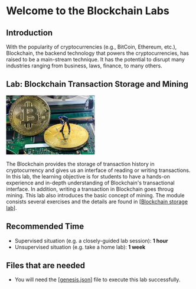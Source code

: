 Welcome to the Blockchain Labs 
===

Introduction
---

With the popularity of cryptocurrencies (e.g., BitCoin, Ethereum, etc.), Blockchain, the backend technology that powers the cryptocurrencies, has raised to be a main-stream technique. It has the potential to disrupt many industries ranging from business, laws, finance, to many others. 

Lab: Blockchain Transaction Storage and Mining
---

![](../../img/bitcoin-miners-e1477665223385.jpg)

The Blockchain provides the storage of transaction history in cryptocurrency and gives us an interface of reading or writing transactions. In this lab, the learning objective is for students to have a hands-on experience and in-depth understanding of Blockchain's  transactional interface. In addition, writing a transaction in Blockchain goes throug mining. This lab also introduces the basic concept of mining. The module consists several exercises and the details are found in  [[Blockchain storage lab](https://github.com/BlockchainLabSU/SUBlockchainLabs/blob/master/lab3.1/README.md)].

Recommended Time
---

* Supervised situation (e.g. a closely-guided lab session): **1 hour**
* Unsupervised situation (e.g. take a home lab): **1 week**

Files that are needed
---

* You will need the [[genesis.json](https://github.com/syracuse-fullstacksecurity/SUBlockchainLabs/blob/master/lab3.1/genesis.json)] file to execute this lab successfully.

